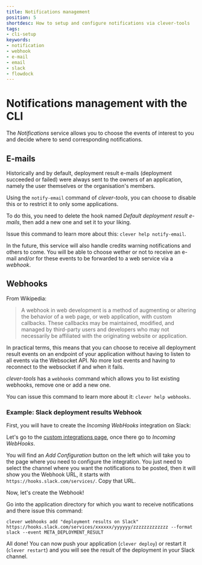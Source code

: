 ```yaml
---
title: Notifications management
position: 5
shortdesc: How to setup and configure notifications via clever-tools
tags:
- cli-setup
keywords:
- notification
- webhook
- e-mail
- email
- slack
- flowdock
---
```

# Notifications management with the CLI

The *Notifications* service allows you to choose the events of interest to you
and decide where to send corresponding notifications.

## E-mails

Historically and by default, deployment result e-mails (deployment succeeded or
failed) were always sent to the owners of an application, namely the user
themselves or the organisation's members.

Using the `notify-email` command of *clever-tools*, you can choose to disable
this or to restrict it to only some applications.

To do this, you need to delete the hook named *Default deployment result
e-mails*, then add a new one and set it to your liking.

Issue this command to learn more about this: `clever help notify-email`.

In the future, this service will also handle credits warning notifications and
others to come. You will be able to choose wether or not to receive an e-mail
and/or for these events to be forwarded to a web service via a *webhook*.

## Webhooks

From Wikipedia:

> A webhook in web development is a method of augmenting or altering the
> behavior of a web page, or web application, with custom callbacks. These
> callbacks may be maintained, modified, and managed by third-party users and
> developers who may not necessarily be affiliated with the originating website
> or application.

In practical terms, this means that you can choose to receive all deployment
result events on an endpoint of your application without having to listen to
all events via the Websocket API. No more lost events and having to reconnect
to the websocket if and when it fails.

*clever-tools* has a `webhooks` command which allows you to list existing
webhooks, remove one or add a new one.

You can issue this command to learn more about it: `clever help webhooks`.

### Example: Slack deployment results Webhook

First, you will have to create the *Incoming WebHooks* integration on Slack:

Let's go to the [custom integrations
page](https://slack.com/apps/manage/custom-integrations), once there go to
*Incoming WebHooks*.

You will find an *Add Configuration* button on the left which will take you to
the page where you need to configure the integration. You just need to select
the channel where you want the notifications to be posted, then it will show
you the Webhook URL, it starts with `https://hooks.slack.com/services/`. Copy
that URL.

Now, let's create the Webhook!

Go into the application directory for which you want to receive notifications
and there issue this command:

```
clever webhooks add "deployment results on Slack" https://hooks.slack.com/services/xxxxxx/yyyyyy/zzzzzzzzzzzzz --format slack --event META_DEPLOYMENT_RESULT
```

All done! You can now push your application (`clever deploy`) or restart it
(`clever restart`) and you will see the result of the deployment in your Slack
channel.

